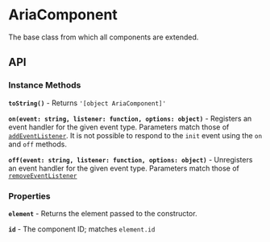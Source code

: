 AriaComponent
=============

The base class from which all components are extended.

## API

### Instance Methods

**`toString()`** - Returns `'[object AriaComponent]'`

**`on(event: string, listener: function, options: object)`** - Registers an event handler for the given event type. Parameters match those of [`addEventListener`](https://developer.mozilla.org/en-US/docs/Web/API/EventTarget/addEventListener). It is not possible to respond to the `init` event using the `on` and `off` methods.

**`off(event: string, listener: function, options: object)`** - Unregisters an event handler for the given event type. Parameters match those of [`removeEventListener`](https://developer.mozilla.org/en-US/docs/Web/API/EventTarget/removeEventListener)

### Properties

**`element`** - Returns the element passed to the constructor.

**`id`** - The component ID; matches `element.id`
